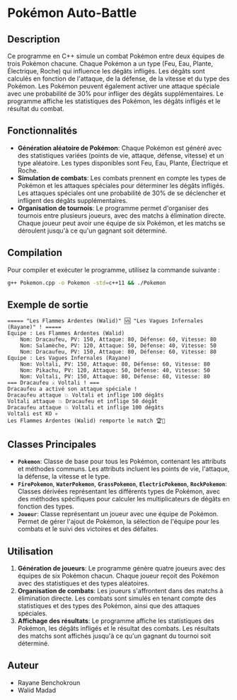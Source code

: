 # Pokémon Auto-Battle

## Description

Ce programme en C++ simule un combat Pokémon entre deux équipes de trois Pokémon chacune. Chaque Pokémon a un type (Feu, Eau, Plante, Électrique, Roche) qui influence les dégâts infligés. Les dégâts sont calculés en fonction de l'attaque, de la défense, de la vitesse et du type des Pokémon. Les Pokémon peuvent également activer une attaque spéciale avec une probabilité de 30% pour infliger des dégâts supplémentaires. Le programme affiche les statistiques des Pokémon, les dégâts infligés et le résultat du combat.

## Fonctionnalités

- **Génération aléatoire de Pokémon**: Chaque Pokémon est généré avec des statistiques variées (points de vie, attaque, défense, vitesse) et un type aléatoire. Les types disponibles sont Feu, Eau, Plante, Électrique et Roche.
- **Simulation de combats**: Les combats prennent en compte les types de Pokémon et les attaques spéciales pour déterminer les dégâts infligés. Les attaques spéciales ont une probabilité de 30% de se déclencher et infligent des dégâts supplémentaires.
- **Organisation de tournois**: Le programme permet d'organiser des tournois entre plusieurs joueurs, avec des matchs à élimination directe. Chaque joueur peut avoir une équipe de six Pokémon, et les matchs se déroulent jusqu'à ce qu'un gagnant soit déterminé.

## Compilation

Pour compiler et exécuter le programme, utilisez la commande suivante :

```sh
g++ Pokemon.cpp -o Pokemon -std=c++11 && ./Pokemon
```

## Exemple de sortie

```
===== "Les Flammes Ardentes (Walid)" 🆚 "Les Vagues Infernales (Rayane)" ! =====
Equipe : Les Flammes Ardentes (Walid)
    Nom: Dracaufeu, PV: 150, Attaque: 80, Défense: 60, Vitesse: 80
    Nom: Salamèche, PV: 120, Attaque: 50, Défense: 40, Vitesse: 50
    Nom: Dracaufeu, PV: 150, Attaque: 80, Défense: 60, Vitesse: 80
Equipe : Les Vagues Infernales (Rayane)
    Nom: Voltali, PV: 150, Attaque: 80, Défense: 60, Vitesse: 80
    Nom: Pikachu, PV: 120, Attaque: 50, Défense: 40, Vitesse: 50
    Nom: Voltali, PV: 150, Attaque: 80, Défense: 60, Vitesse: 80
=== Dracaufeu ⚔️ Voltali ! ===
Dracaufeu a activé son attaque spéciale !
Dracaufeu attaque 💥 Voltali et inflige 100 dégâts
Voltali attaque 💥 Dracaufeu et inflige 50 dégât
Dracaufeu attaque 💥 Voltali et inflige 100 dégâts
Voltali est KO 💀
Les Flammes Ardentes (Walid) remporte le match 🏆🎉
```

## Classes Principales

- **`Pokemon`**: Classe de base pour tous les Pokémon, contenant les attributs et méthodes communs. Les attributs incluent les points de vie, l'attaque, la défense, la vitesse et le type.
- **`FirePokemon`**, **`WaterPokemon`**, **`GrassPokemon`**, **`ElectricPokemon`**, **`RockPokemon`**: Classes dérivées représentant les différents types de Pokémon, avec des méthodes spécifiques pour calculer les multiplicateurs de dégâts en fonction des types.
- **`Joueur`**: Classe représentant un joueur avec une équipe de Pokémon. Permet de gérer l'ajout de Pokémon, la sélection de l'équipe pour les combats et le suivi des victoires et des défaites.

## Utilisation

1. **Génération de joueurs**: Le programme génère quatre joueurs avec des équipes de six Pokémon chacun. Chaque joueur reçoit des Pokémon avec des statistiques et des types aléatoires.
2. **Organisation de combats**: Les joueurs s'affrontent dans des matchs à élimination directe. Les combats sont simulés en tenant compte des statistiques et des types des Pokémon, ainsi que des attaques spéciales.
3. **Affichage des résultats**: Le programme affiche les statistiques des Pokémon, les dégâts infligés et le résultat des combats. Les résultats des matchs sont affichés jusqu'à ce qu'un gagnant du tournoi soit déterminé.

## Auteur

- Rayane Benchokroun
- Walid Madad

